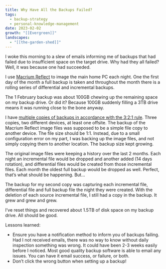 ```yaml
---
title: Why Have All the Backups Failed?
tags:
  - backup-strategy
  - personal-knowledge-management
date: 2023-02-02
growth: "[[Evergreen]]"
landscapes:
  - "[[the-garden-shed]]"
---
```

I woke this morning to a slew of emails informing me of backups that had failed due to insufficient space on the target drive. Why had they all failed? Well, it was because one had succeeded.

I use [Macrium Reflect](https://www.macrium.com/products/home) to image the main home PC each night. One the first day of the month a full backup is taken and throughout the month there is a rolling series of differential and incremental backups.

The 1 February backup was about 100GB chewing up the remaining space on my backup drive. Or did it? Because 100GB suddenly filling a 3TB drive means it was running close to the bone anyway.

I have [multiple copies of backups in accordance with the 3:2:1 rule](https://quantumgardener.blog/2022/11/20/3-2-1-backup/). Three copies, two different devices, at least one offsite. The backup of the Macrium Reflect image files was supposed to be a simple file copy to another device. The file size should be 1:1. Instead, due to a small configuration error on my part, I was backing up the image files, and not simply copying them to another location. The backup size kept growing.

The original image files were keeping a history over the last 2 months. Each night an incremental file would be dropped and another added (14 days rotation), and differential files would be created from those incremental files. Each month the oldest full backup would be dropped as well. Perfect, that’s what should be happening. But…

The backup for my second copy was capturing each incremental file, differential file and full backup file the night they were created. With the deletion of each source incremental file, I still had a copy in the backup. It grew and grew and grew.

I’ve reset things and recovered about 1.5TB of disk space on my backup drive. All should be good.

Lessons learned:
- Ensure you have a notification method to inform you of backups failing. Had I not received emails, there was no way to know without daily inspection something was wrong. It could have been 2-3 weeks easily before I noticed. Most good quality backup software is able to email any issues. You can have it email success, or failure, or both.
- Don’t click the wrong button when setting up a backup!